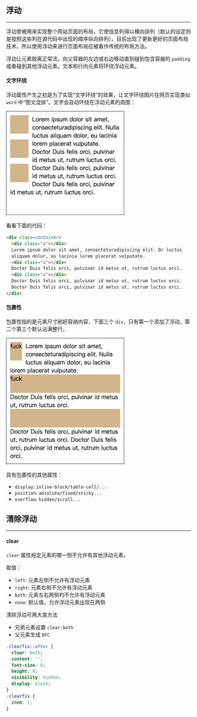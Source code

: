 ## 浮动

----

浮动曾被用来实现整个网站页面的布局，它使信息列得以横向排列（默认的设定则是按照这些列在源代码中出现的顺序纵向排列）。目前出现了更新更好的页面布局技术，所以使用浮动来进行页面布局应被看作传统的布局方法。

浮动让元素脱离正常流，向父容器的左边或右边移动直到碰到包含容器的 `padding` 或者碰到其他浮动元素。文本和行内元素将环绕浮动元素。

#### 文字环绕

浮动属性产生之初是为了实现“文字环绕”的效果，让文字环绕图片在网页实现类似 `word` 中“图文混排”。文字会自动环绕在浮动元素的周围：

![image-20201211121502353](assets/image-20201211121502353.png)

看看下面的代码：

```html
<div class=container>
  <div class="a"></div> 
  Lorem ipsum dolor sit amet, consecteturadipiscing elit. Dr luctus 
  aliquam dolor, eu lacinia lorem placerat vulputate.  
  <div class="a"></div>  
  Doctor Duis felis orci, pulvinar id metus ut, rutrum luctus orci. 
  <div class="a"></div>  
  Doctor Duis felis orci, pulvinar id metus ut, rutrum luctus orci. 
  Doctor Duis felis orci, pulvinar id metus ut, rutrum luctus orci.
</div>
```

#### 包裹性

包裹性指的是元素尺寸刚好容纳内容，下面三个 `div`，只有第一个添加了浮动，第二个第三个默认沾满整行。

![image-20201211123653525](assets/image-20201211123653525.png)

具有包裹性的其他属性：

+ `display`: `inline-block/table-cell/...`
+ `position`: `absolute/fixed/sticky...`
+ `overflow`: `hidden/scroll...`

## 清除浮动

--------

#### clear

`clear` 属性规定元素的哪一侧不允许有其他浮动元素。

取值：

+ `left`: 元素左侧不允许有浮动元素
+ `right`: 元素右侧不允许有浮动元素
+ `both`: 元素左右两侧均不允许有浮动元素
+ `none`: 默认值，允许浮动元素出现在两侧

 清除浮动可两大类方法

+ 兄弟元素设置 `clear:both`
+ 父元素生成 `BFC`

```css
.clearfix::after {
  clear: both;
  content: '';
  font-size: 0;
  height: 0;
  visibility: hidden;
  display: block;
}
.clearfix {
  zoom: 1;
}
```

